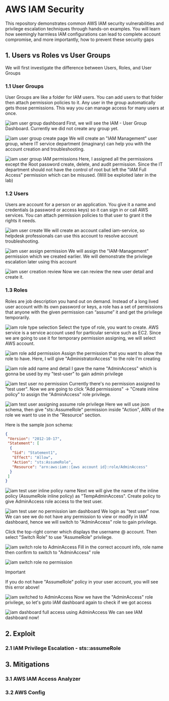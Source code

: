 # AWS IAM Security

This repository demonstrates common AWS IAM security vulnerabilities and privilege escalation techniques through hands-on examples. You will learn how seemingly harmless IAM configurations can lead to complete account compromise, and more importantly, how to prevent these security gaps

## 1. Users vs Roles vs User Groups

We will first investigate the difference between Users, Roles, and User Groups

### 1.1 User Groups

User Groups are like a folder for IAM users. You can add users to that folder then attach permission policies to it. Any user in the group automatically gets those permissions. This way you can manage access for many users at once.

![iam user group dashboard](https://github.com/daeisbae/aws-iam-security/blob/main/images/aws_iam_user_group_dashboard.png)
First, we will see the IAM - User Group Dashboard. Currently we did not create any group yet.

![iam user group create page](https://github.com/daeisbae/aws-iam-security/blob/main/images/aws_iam_user_group_create_iam_management.png)
We will create an "IAM Management" user group, where IT service department (imaginary) can help you with the account creation and troubleshooting.

![iam user group IAM permissions](https://github.com/daeisbae/aws-iam-security/blob/main/images/aws_iam_user_group_iam_permissions.png)
Here, I assigned all the permissions except the Root password create, delete, and audit permission. Since the IT department should not have the control of root but left the "IAM Full Access" permission which can be misused. (Will be exploited later in the lab)

### 1.2 Users

Users are account for a person or an application.  You give it a name and credentials (a password or access keys) so it can sign in or call AWS services.  You can attach permission policies to that user to grant it the rights it needs.

![iam user create](https://github.com/daeisbae/aws-iam-security/blob/main/images/aws_iam_user_create_user_detail.png)
We will create an account called iam-service, so helpdesk professionals can use this account to resolve account troubleshooting.

![iam user assign permission](https://github.com/daeisbae/aws-iam-security/blob/main/images/aws_iam_user_create_assign_permission.png)
We will assign the "IAM-Management" permission which we created earlier. We will demonstrate the privilege escalation later using this account

![iam user creation review](https://github.com/daeisbae/aws-iam-security/blob/main/images/aws_iam_user_create_user_review.png)
Now we can review the new user detail and create it.

### 1.3 Roles

Roles are job description you hand out on demand. Instead of a long lived user account with its own password or keys, a role has a set of permissions that anyone with the given permission can “assume” it and get the privilege temporarily.

![iam role type selection](https://github.com/daeisbae/aws-iam-security/blob/main/images/aws_iam_role_select_entity.png)
Select the type of role, you want to create. AWS service is a service account used for particular service such as EC2. Since we are going to use it for temporary permission assigning, we will select AWS account.

![iam role add permission](https://github.com/daeisbae/aws-iam-security/blob/main/images/aws_iam_role_create_assign_permission.png)
Assign the permission that you want to allow the role to have. Here, I will give "AdministratorAccess" to the role I'm creating

![iam role add name and detail](https://github.com/daeisbae/aws-iam-security/blob/main/images/aws_iam_role_create_role_detail.png)
I gave the name "AdminAccess" which is gonna be used by my "test-user" to gain admin privilege

![iam test user no permission](https://github.com/daeisbae/aws-iam-security/blob/main/images/aws_iam_role_test_user_no_permission.png)
Currently there's no permission assigned to "test user". Now we are going to click "Add permissions" -> "Create inline policy" to assign the "AdminAccess" role privilege.

![iam test user assigning assume role privilege](https://github.com/daeisbae/aws-iam-security/blob/main/images/aws_iam_role_assign_assumerole_to_user_1.png)
Here we will use json schema, then give "sts::AssumeRole" permission inside "Action", ARN of the role we want to use in the "Resource" section.

Here is the sample json schema:

```json
{
 "Version": "2012-10-17",
 "Statement": [
  {
   "Sid": "Statement1",
   "Effect": "Allow",
   "Action": "sts:AssumeRole",
   "Resource": "arn:aws:iam::{aws account id}:role/AdminAccess"
  }
 ]
}
```

![iam test user inline policy name](https://github.com/daeisbae/aws-iam-security/blob/main/images/aws_iam_role_assign_assumerole_to_user_2.png)
Next we will give the name of the inline policy (AssumeRole inline policy) as "TempAdminAccess". Create policy to give AdminAccess role access to the test user.

![iam test user no permission iam dashboard](https://github.com/daeisbae/aws-iam-security/blob/main/images/aws_iam_role_test_user_no_permission_iam_dashboard.png)
We login as "test user" now. We can see we do not have any permission to view or modify in IAM dashboard, hence we will switch to "AdminAccess" role to gain privilege.

Click the top-right corner which displays the username @ account. Then select "Switch Role" to use "AssumeRole" privilege.

![iam switch role to AdminAccess](https://github.com/daeisbae/aws-iam-security/blob/main/images/aws_iam_role_switch_role.png)
Fill in the correct account info, role name then confirm to switch to "AdminAccess" role

![iam switch role no permission](https://github.com/daeisbae/aws-iam-security/blob/main/images/aws_iam_role_switch_role_no_permission.png)
> [!IMPORTANT]
> If you do not have "AssumeRole" policy in your user account, you will see this error above!

![iam switched to AdminAccess](https://github.com/daeisbae/aws-iam-security/blob/main/images/aws_iam_role_switch_from_user.png)
Now we have the "AdminAccess" role privilege, so let's goto IAM dashboard again to check if we got access

![iam dashboard full access using AdminAccess](https://github.com/daeisbae/aws-iam-security/blob/main/images/aws_iam_role_test_user_iam_dashboard_full_access.png)
We can see IAM dashboard now!

## 2. Exploit

### 2.1 IAM Privilege Escalation - sts::assumeRole

## 3. Mitigations

### 3.1 AWS IAM Access Analyzer

### 3.2 AWS Config
